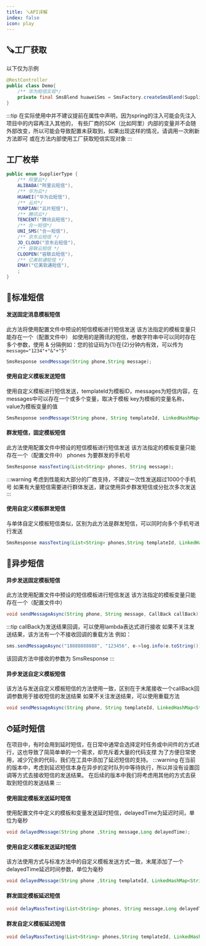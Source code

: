 ```yaml
---
title: 🪛API详解
index: false
icon: play
---
```


## 🪚工厂获取
以下仅为示例
```java
@RestController
public class Demo{
    /** 华为短信实现*/
    private final SmsBlend huaweiSms = SmsFactory.createSmsBlend(SupplierType.HUAWEI);
}
```
:::tip
在实际使用中并不建议提前在属性中声明，因为spring的注入可能会先注入项目中的内容再注入其他的，
有些厂商的SDK（比如阿里）内部的变量并不会随外部改变，所以可能会导致配置未获取到，如果出现这样的情况，请调用一次刷新方法即可
或在方法内部使用工厂获取短信实现对象
:::
## 工厂枚举

```java
public enum SupplierType {
    /** 阿里云*/
    ALIBABA("阿里云短信"),
    /** 华为云*/
    HUAWEI("华为云短信"),
    /** 云片*/
    YUNPIAN("云片短信"),
    /** 腾讯云*/
    TENCENT("腾讯云短信"),
    /** 合一短信*/
    UNI_SMS("合一短信"),
    /** 京东云短信 */
    JD_CLOUD("京东云短信"),
    /** 容联云短信 */
    CLOOPEN("容联云短信"),
    /** 亿美软通短信 */
    EMAY("亿美软通短信"),
    ;
}
```

## 📨标准短信

#### 发送固定消息模板短信
此方法将使用配置文件中预设的短信模板进行短信发送
该方法指定的模板变量只能存在一个（配置文件中）
如使用的是腾讯的短信，参数字符串中可以同时存在多个参数，使用 & 分隔例如：您的验证码为{1}在{2}分钟内有效，可以传为 `message="1234"+"&"+"5"` 
```java
SmsResponse sendMessage(String phone,String message);
```
#### 使用自定义模板发送短信 
使用自定义模板进行短信发送，templateId为模板ID，messages为短信内容，在messages中可以存在一个或多个变量，取决于模板
key为模板的变量名称，value为模板变量的值
```java
SmsResponse sendMessage(String phone, String templateId, LinkedHashMap<String,String> messages);
```
#### 群发短信，固定模板短信
此方法使用配置文件中预设的短信模板进行短信发送
该方法指定的模板变量只能存在一个（配置文件中）
phones 为要群发的手机号
```java
SmsResponse massTexting(List<String> phones, String message);
```
:::warning
考虑到性能和大部分的厂商支持，不建议一次性发送超过1000个手机号
如果有大量短信需要进行群体发送，建议使用异步群发短信或分批次多次发送
:::

#### 使用自定义模板群发短信
与单体自定义模板短信类似，区别为此方法是群发短信，可以同时向多个手机号进行发送
```java
SmsResponse massTexting(List<String> phones,String templateId, LinkedHashMap<String, String> messages);
```
## 🥾异步短信
#### 异步发送固定模板短信
此方法使用配置文件中预设的短信模板进行短信发送
该方法指定的模板变量只能存在一个（配置文件中）
```java
void sendMessageAsync(String phone, String message, CallBack callBack);
```
:::tip
callBack为发送结果回调，可以使用lambda表达式进行接收
如果不关注发送结果，该方法有一个不接收回调的重载方法
例如：
```java
sms.sendMessageAsync("18888888888", "123456", e->log.info(e.toString()));
```
该回调方法中接收的参数为 SmsResponse
:::

#### 异步发送自定义模板短信
该方法与发送自定义模板短信的方法使用一致，区别在于末尾接收一个callBack回调参数用于接收短信的发送结果
如果不关注发送结果，可以使用重载方法
```java
void sendMessageAsync(String phone, String templateId, LinkedHashMap<String,String> messages, CallBack callBack);
```
## ⏱延时短信
在项目中，有时会用到延时短信，在日常中通常会选择定时任务或中间件的方式进行，这也导致了简简单单的一个需求，却充斥着大量的代码支撑
为了方便日常使用，减少冗余的代码，我们在工具中添加了延迟短信的支持。
:::warning
在当前的版本中，考虑到延迟短信本身在异步的定时队列中等待执行，所以并没有设置回调等方式去接收短信的发送结果。
在后续的版本中我们将考虑用其他的方式去获取到短信的发送结果
:::

#### 使用固定模板发送延时短信
使用配置文件中定义的模板和变量发送延时短信，delayedTime为延迟时间，单位为毫秒
```java
void delayedMessage(String phone ,String message,Long delayedTime);
```

#### 使用自定义模板发送延时短信
该方法使用方式与标准方法中的自定义模板发送方式一致，末尾添加了一个delayedTime延迟时间参数，单位为毫秒
```java
void delayedMessage(String phone ,String templateId, LinkedHashMap<String,String> messages,Long delayedTime);
```
#### 群发固定模板延迟短信
```java
void delayMassTexting(List<String> phones, String message,Long delayedTime);
```
#### 群发自定义模板延迟短信
```java
void delayMassTexting(List<String> phones,String templateId, LinkedHashMap<String, String> messages,Long delayedTime);
```
